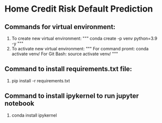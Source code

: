 # Home Credit Risk Default Prediction

## Commands for virtual environment:
 1. To create new virtual environment:
""" conda create -p venv python=3.9 -y 
"""
 2. To activate new virtual environment:
 """
    For command promt: conda activate venv/
    For Git Bash: source activate venv/
"""
## Command to install requirements.txt file:
 1. pip install -r requirements.txt

## Command to install ipykernel to run jupyter notebook
1. conda install ipykernel